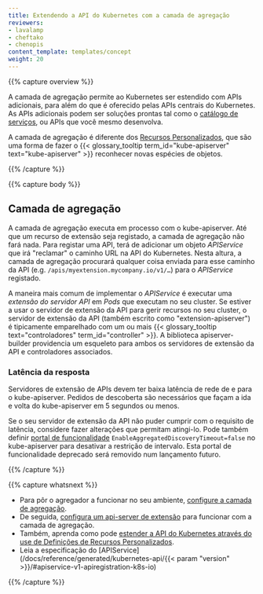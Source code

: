 ```yaml
---
title: Extendendo a API do Kubernetes com a camada de agregação
reviewers:
- lavalamp
- cheftako
- chenopis
content_template: templates/concept
weight: 20
---
```


{{% capture overview %}}

A camada de agregação permite ao Kubernetes ser estendido com APIs adicionais,
para além do que é oferecido pelas APIs centrais do Kubernetes.
As APIs adicionais podem ser soluções prontas tal como o
[catálogo de serviços](/docs/concepts/extend-kubernetes/service-catalog/),
ou APIs que você mesmo desenvolva.

A camada de agregação é diferente dos [Recursos Personalizados](/docs/concepts/extend-kubernetes/api-extension/custom-resources/),
que são uma forma de fazer o {{< glossary_tooltip term_id="kube-apiserver" text="kube-apiserver" >}}
reconhecer novas espécies de objetos.

{{% /capture %}}

{{% capture body %}}

## Camada de agregação

A camada de agregação executa em processo com o kube-apiserver.
Até que um recurso de extensão seja registado, a camada de agregação
não fará nada. Para registar uma API, terá de adicionar um objeto *APIService*
que irá "reclamar" o caminho URL na API do Kubernetes. Nesta altura, a camada
de agregação procurará qualquer coisa enviada para esse caminho da API
(e.g. `/apis/myextension.mycompany.io/v1/…`) para o *APIService* registado.

A maneira mais comum de implementar o *APIService* é executar uma
*extensão do servidor API* em *Pods* que executam no seu cluster.
Se estiver a usar o servidor de extensão da API para gerir recursos
no seu cluster, o servidor de extensão da API (também escrito como "extension-apiserver")
é tipicamente emparelhado com um ou mais {{< glossary_tooltip text="controladores" term_id="controller" >}}.
A biblioteca apiserver-builder providencia um esqueleto para ambos
os servidores de extensão da API e controladores associados.

### Latência da resposta

Servidores de extensão de APIs devem ter baixa latência de rede de e para o kube-apiserver.
Pedidos de descoberta são necessários que façam a ida e volta do kube-apiserver em 5
segundos ou menos.

Se o seu servidor de extensão da API não puder cumprir com o requisito de latência,
considere fazer alterações que permitam atingi-lo. Pode também definir
[portal de funcionalidade](/docs/reference/command-line-tools-reference/feature-gates/) `EnableAggregatedDiscoveryTimeout=false` no kube-apiserver para desativar
a restrição de intervalo. Esta portal de funcionalidade deprecado será removido
num lançamento futuro.

{{% /capture %}}

{{% capture whatsnext %}}

* Para pôr o agregador a funcionar no seu ambiente, [configure a camada de agregação](/docs/tasks/access-kubernetes-api/configure-aggregation-layer/).
* De seguida, [configura um api-server de extensão](/docs/tasks/access-kubernetes-api/setup-extension-api-server/) para funcionar com a camada de agregação.
* Também, aprenda como pode [estender a API do Kubernetes através do use de Definições de Recursos Personalizados](/docs/tasks/access-kubernetes-api/extend-api-custom-resource-definitions/).
* Leia a especificação do [APIService](/docs/reference/generated/kubernetes-api/{{< param "version" >}}/#apiservice-v1-apiregistration-k8s-io)

{{% /capture %}}
